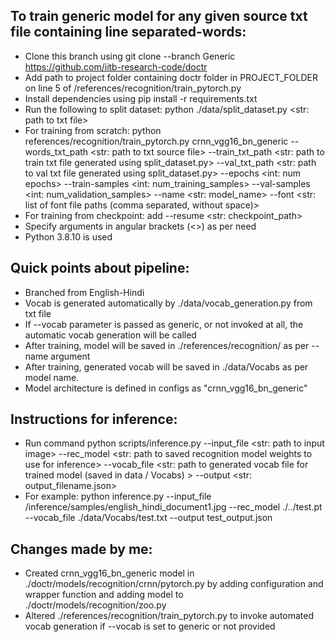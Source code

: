 ## To train generic model for any given source txt file containing line separated-words:
- Clone this branch using git clone --branch Generic https://github.com/iitb-research-code/doctr
- Add path to project folder containing doctr folder in PROJECT_FOLDER on line 5 of /references/recognition/train_pytorch.py
- Install dependencies using pip install -r requirements.txt
- Run the following to split dataset: python ./data/split_dataset.py <str: path to txt file>
- For training from scratch: python references/recognition/train_pytorch.py crnn_vgg16_bn_generic --words_txt_path <str: path to txt source file> --train_txt_path <str: path to train txt file generated using split_dataset.py> --val_txt_path <str: path to val txt file generated using split_dataset.py> --epochs <int: num epochs> --train-samples <int: num_training_samples> --val-samples <int: num_validation_samples> --name <str: model_name> --font <str: list of font file paths (comma separated, without space)>
- For training from checkpoint: add --resume <str: checkpoint_path>
- Specify arguments in angular brackets (<>) as per need
- Python 3.8.10 is used
## Quick points about pipeline:
- Branched from English-Hindi
- Vocab is generated automatically by ./data/vocab_generation.py from txt file
- If --vocab parameter is passed as generic, or not invoked at all, the automatic vocab generation will be called
- After training, model will be saved in ./references/recognition/ as per --name argument
- After training, generated vocab will be saved in ./data/Vocabs as per model name.
- Model architecture is defined in configs as "crnn_vgg16_bn_generic"

## Instructions for inference:
- Run command python scripts/inference.py --input_file <str: path to input image> --rec_model <str: path to saved recognition model weights to use for inference> --vocab_file <str: path to generated vocab file for trained model (saved in data / Vocabs) > --output <str: output_filename.json>
- For example: python inference.py --input_file /inference/samples/english_hindi_document1.jpg --rec_model ./../test.pt --vocab_file ./data/Vocabs/test.txt --output test_output.json
## Changes made by me:
- Created crnn_vgg16_bn_generic model in ./doctr/models/recognition/crnn/pytorch.py by adding configuration and wrapper function and adding model to ./doctr/models/recognition/zoo.py
- Altered ./references/recognition/train_pytorch.py to invoke automated vocab generation if --vocab is set to generic or not provided
